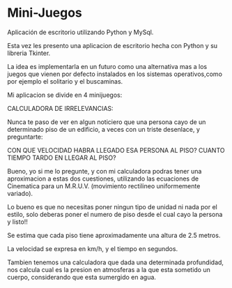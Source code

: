 # Mini-Juegos
Aplicación de escritorio utilizando Python y MySql.

Esta vez les presento una aplicacion de escritorio hecha con Python y su libreria Tkinter.

La idea es implementarla en un futuro como una alternativa mas a los juegos que vienen por defecto instalados en los sistemas operativos,como
por ejemplo el solitario y el buscaminas.

Mi aplicacion se divide en 4 minijuegos:

CALCULADORA DE IRRELEVANCIAS:

Nunca te paso de ver en algun noticiero que una persona cayo de un determinado piso de un edificio, a veces con un triste desenlace, y preguntarte:

CON QUE VELOCIDAD HABRA LLEGADO ESA PERSONA AL PISO?
CUANTO TIEMPO TARDO EN LLEGAR AL PISO?

Bueno, yo si me lo pregunte, y con mi calculadora podras tener una aproximacion a estas dos cuestiones, 
utilizando las ecuaciones de Cinematica para un M.R.U.V. (movimiento rectilineo uniformemente variado).

Lo bueno es que no necesitas poner ningun tipo de unidad ni nada por el estilo, solo deberas poner el numero de piso desde el cual cayo la persona
y listo!! 

Se estima que cada piso tiene aproximadamente una altura de 2.5 metros.

La velocidad se expresa en km/h, y el tiempo en segundos.

Tambien tenemos una calculadora que dada una determinada profundidad, nos calcula cual es la presion en atmosferas a la que esta sometido un cuerpo, considerando 
que esta sumergido en agua.





